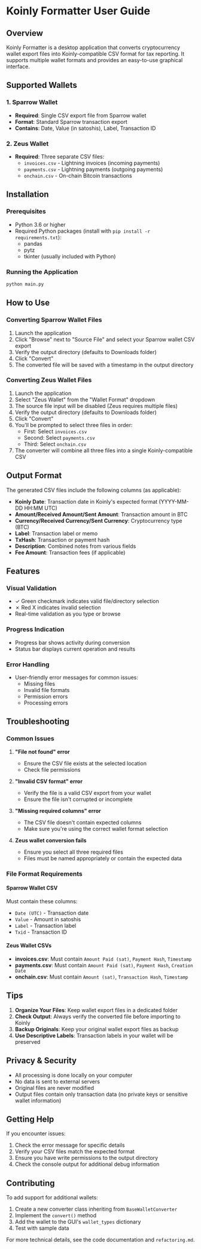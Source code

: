 # Koinly Formatter User Guide

## Overview

Koinly Formatter is a desktop application that converts cryptocurrency wallet export files into Koinly-compatible CSV format for tax reporting. It supports multiple wallet formats and provides an easy-to-use graphical interface.

## Supported Wallets

### 1. Sparrow Wallet
- **Required**: Single CSV export file from Sparrow wallet
- **Format**: Standard Sparrow transaction export
- **Contains**: Date, Value (in satoshis), Label, Transaction ID

### 2. Zeus Wallet
- **Required**: Three separate CSV files:
  - `invoices.csv` - Lightning invoices (incoming payments)
  - `payments.csv` - Lightning payments (outgoing payments)
  - `onchain.csv` - On-chain Bitcoin transactions

## Installation

### Prerequisites
- Python 3.6 or higher
- Required Python packages (install with `pip install -r requirements.txt`):
  - pandas
  - pytz
  - tkinter (usually included with Python)

### Running the Application
```bash
python main.py
```

## How to Use

### Converting Sparrow Wallet Files

1. Launch the application
2. Click "Browse" next to "Source File" and select your Sparrow wallet CSV export
3. Verify the output directory (defaults to Downloads folder)
4. Click "Convert"
5. The converted file will be saved with a timestamp in the output directory

### Converting Zeus Wallet Files

1. Launch the application
2. Select "Zeus Wallet" from the "Wallet Format" dropdown
3. The source file input will be disabled (Zeus requires multiple files)
4. Verify the output directory (defaults to Downloads folder)
5. Click "Convert"
6. You'll be prompted to select three files in order:
   - First: Select `invoices.csv`
   - Second: Select `payments.csv`
   - Third: Select `onchain.csv`
7. The converter will combine all three files into a single Koinly-compatible CSV

## Output Format

The generated CSV files include the following columns (as applicable):
- **Koinly Date**: Transaction date in Koinly's expected format (YYYY-MM-DD HH:MM UTC)
- **Amount/Received Amount/Sent Amount**: Transaction amount in BTC
- **Currency/Received Currency/Sent Currency**: Cryptocurrency type (BTC)
- **Label**: Transaction label or memo
- **TxHash**: Transaction or payment hash
- **Description**: Combined notes from various fields
- **Fee Amount**: Transaction fees (if applicable)

## Features

### Visual Validation
- ✓ Green checkmark indicates valid file/directory selection
- ✗ Red X indicates invalid selection
- Real-time validation as you type or browse

### Progress Indication
- Progress bar shows activity during conversion
- Status bar displays current operation and results

### Error Handling
- User-friendly error messages for common issues:
  - Missing files
  - Invalid file formats
  - Permission errors
  - Processing errors

## Troubleshooting

### Common Issues

1. **"File not found" error**
   - Ensure the CSV file exists at the selected location
   - Check file permissions

2. **"Invalid CSV format" error**
   - Verify the file is a valid CSV export from your wallet
   - Ensure the file isn't corrupted or incomplete

3. **"Missing required columns" error**
   - The CSV file doesn't contain expected columns
   - Make sure you're using the correct wallet format selection

4. **Zeus wallet conversion fails**
   - Ensure you select all three required files
   - Files must be named appropriately or contain the expected data

### File Format Requirements

#### Sparrow Wallet CSV
Must contain these columns:
- `Date (UTC)` - Transaction date
- `Value` - Amount in satoshis
- `Label` - Transaction label
- `Txid` - Transaction ID

#### Zeus Wallet CSVs
- **invoices.csv**: Must contain `Amount Paid (sat)`, `Payment Hash`, `Timestamp`
- **payments.csv**: Must contain `Amount Paid (sat)`, `Payment Hash`, `Creation Date`
- **onchain.csv**: Must contain `Amount (sat)`, `Transaction Hash`, `Timestamp`

## Tips

1. **Organize Your Files**: Keep wallet export files in a dedicated folder
2. **Check Output**: Always verify the converted file before importing to Koinly
3. **Backup Originals**: Keep your original wallet export files as backup
4. **Use Descriptive Labels**: Transaction labels in your wallet will be preserved

## Privacy & Security

- All processing is done locally on your computer
- No data is sent to external servers
- Original files are never modified
- Output files contain only transaction data (no private keys or sensitive wallet information)

## Getting Help

If you encounter issues:
1. Check the error message for specific details
2. Verify your CSV files match the expected format
3. Ensure you have write permissions to the output directory
4. Check the console output for additional debug information

## Contributing

To add support for additional wallets:
1. Create a new converter class inheriting from `BaseWalletConverter`
2. Implement the `convert()` method
3. Add the wallet to the GUI's `wallet_types` dictionary
4. Test with sample data

For more technical details, see the code documentation and `refactoring.md`.